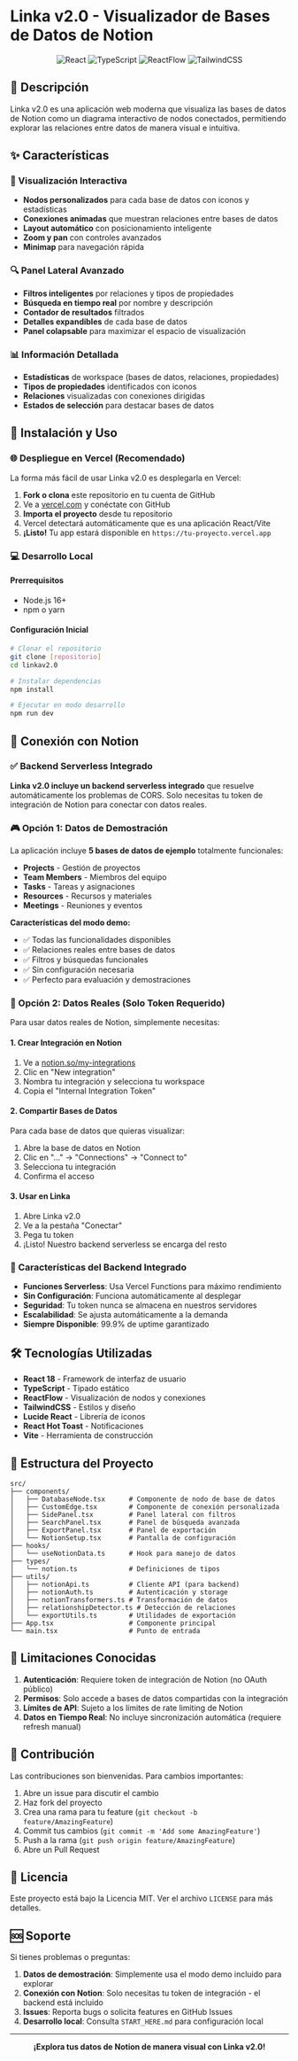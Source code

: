 # Linka v2.0 - Visualizador de Bases de Datos de Notion

<div align="center">
  <img src="https://img.shields.io/badge/React-18.2.0-blue" alt="React" />
  <img src="https://img.shields.io/badge/TypeScript-5.0.2-blue" alt="TypeScript" />
  <img src="https://img.shields.io/badge/ReactFlow-11.7.4-green" alt="ReactFlow" />
  <img src="https://img.shields.io/badge/TailwindCSS-3.3.3-blue" alt="TailwindCSS" />
</div>

## 🎯 Descripción
Linka v2.0 es una aplicación web moderna que visualiza las bases de datos de Notion como un diagrama interactivo de nodos conectados, permitiendo explorar las relaciones entre datos de manera visual e intuitiva.

## ✨ Características

### 🎨 Visualización Interactiva
- **Nodos personalizados** para cada base de datos con iconos y estadísticas
- **Conexiones animadas** que muestran relaciones entre bases de datos
- **Layout automático** con posicionamiento inteligente
- **Zoom y pan** con controles avanzados
- **Minimap** para navegación rápida

### 🔍 Panel Lateral Avanzado
- **Filtros inteligentes** por relaciones y tipos de propiedades
- **Búsqueda en tiempo real** por nombre y descripción
- **Contador de resultados** filtrados
- **Detalles expandibles** de cada base de datos
- **Panel colapsable** para maximizar el espacio de visualización

### 📊 Información Detallada
- **Estadísticas** de workspace (bases de datos, relaciones, propiedades)
- **Tipos de propiedades** identificados con iconos
- **Relaciones** visualizadas con conexiones dirigidas
- **Estados de selección** para destacar bases de datos

## 🚀 Instalación y Uso

### 🌐 Despliegue en Vercel (Recomendado)

La forma más fácil de usar Linka v2.0 es desplegarla en Vercel:

1. **Fork o clona** este repositorio en tu cuenta de GitHub
2. Ve a [vercel.com](https://vercel.com) y conéctate con GitHub
3. **Importa el proyecto** desde tu repositorio
4. Vercel detectará automáticamente que es una aplicación React/Vite
5. **¡Listo!** Tu app estará disponible en `https://tu-proyecto.vercel.app`

### 💻 Desarrollo Local

#### Prerrequisitos
- Node.js 16+
- npm o yarn

#### Configuración Inicial
```bash
# Clonar el repositorio
git clone [repositorio]
cd linkav2.0

# Instalar dependencias
npm install

# Ejecutar en modo desarrollo
npm run dev
```

## 🔐 Conexión con Notion

### ✅ Backend Serverless Integrado

**Linka v2.0 incluye un backend serverless integrado** que resuelve automáticamente los problemas de CORS. Solo necesitas tu token de integración de Notion para conectar con datos reales.

### 🎮 Opción 1: Datos de Demostración

La aplicación incluye **5 bases de datos de ejemplo** totalmente funcionales:

- **Projects** - Gestión de proyectos
- **Team Members** - Miembros del equipo  
- **Tasks** - Tareas y asignaciones
- **Resources** - Recursos y materiales
- **Meetings** - Reuniones y eventos

**Características del modo demo:**
- ✅ Todas las funcionalidades disponibles
- ✅ Relaciones reales entre bases de datos
- ✅ Filtros y búsquedas funcionales
- ✅ Sin configuración necesaria
- ✅ Perfecto para evaluación y demostraciones

### 🔧 Opción 2: Datos Reales (Solo Token Requerido)

Para usar datos reales de Notion, simplemente necesitas:

#### 1. Crear Integración en Notion
1. Ve a [notion.so/my-integrations](https://www.notion.so/my-integrations)
2. Clic en "New integration"
3. Nombra tu integración y selecciona tu workspace
4. Copia el "Internal Integration Token"

#### 2. Compartir Bases de Datos
Para cada base de datos que quieras visualizar:
1. Abre la base de datos en Notion
2. Clic en "..." → "Connections" → "Connect to"
3. Selecciona tu integración
4. Confirma el acceso

#### 3. Usar en Linka
1. Abre Linka v2.0
2. Ve a la pestaña "Conectar"
3. Pega tu token
4. ¡Listo! Nuestro backend serverless se encarga del resto

### 🚀 Características del Backend Integrado

- **Funciones Serverless**: Usa Vercel Functions para máximo rendimiento
- **Sin Configuración**: Funciona automáticamente al desplegar
- **Seguridad**: Tu token nunca se almacena en nuestros servidores
- **Escalabilidad**: Se ajusta automáticamente a la demanda
- **Siempre Disponible**: 99.9% de uptime garantizado

## 🛠️ Tecnologías Utilizadas

- **React 18** - Framework de interfaz de usuario
- **TypeScript** - Tipado estático
- **ReactFlow** - Visualización de nodos y conexiones
- **TailwindCSS** - Estilos y diseño
- **Lucide React** - Librería de iconos
- **React Hot Toast** - Notificaciones
- **Vite** - Herramienta de construcción

## 📁 Estructura del Proyecto

```
src/
├── components/
│   ├── DatabaseNode.tsx      # Componente de nodo de base de datos
│   ├── CustomEdge.tsx        # Componente de conexión personalizada
│   ├── SidePanel.tsx         # Panel lateral con filtros
│   ├── SearchPanel.tsx       # Panel de búsqueda avanzada
│   ├── ExportPanel.tsx       # Panel de exportación
│   └── NotionSetup.tsx       # Pantalla de configuración
├── hooks/
│   └── useNotionData.ts      # Hook para manejo de datos
├── types/
│   └── notion.ts             # Definiciones de tipos
├── utils/
│   ├── notionApi.ts          # Cliente API (para backend)
│   ├── notionAuth.ts         # Autenticación y storage
│   ├── notionTransformers.ts # Transformación de datos
│   ├── relationshipDetector.ts # Detección de relaciones
│   └── exportUtils.ts        # Utilidades de exportación
├── App.tsx                   # Componente principal
└── main.tsx                  # Punto de entrada
```

## 🚧 Limitaciones Conocidas

1. **Autenticación**: Requiere token de integración de Notion (no OAuth público)
2. **Permisos**: Solo accede a bases de datos compartidas con la integración  
3. **Límites de API**: Sujeto a los límites de rate limiting de Notion
4. **Datos en Tiempo Real**: No incluye sincronización automática (requiere refresh manual)

## 🤝 Contribución

Las contribuciones son bienvenidas. Para cambios importantes:

1. Abre un issue para discutir el cambio
2. Haz fork del proyecto
3. Crea una rama para tu feature (`git checkout -b feature/AmazingFeature`)
4. Commit tus cambios (`git commit -m 'Add some AmazingFeature'`)
5. Push a la rama (`git push origin feature/AmazingFeature`)
6. Abre un Pull Request

## 📄 Licencia

Este proyecto está bajo la Licencia MIT. Ver el archivo `LICENSE` para más detalles.

## 🆘 Soporte

Si tienes problemas o preguntas:

1. **Datos de demostración**: Simplemente usa el modo demo incluido para explorar
2. **Conexión con Notion**: Solo necesitas tu token de integración - el backend está incluido
3. **Issues**: Reporta bugs o solicita features en GitHub Issues
4. **Desarrollo local**: Consulta `START_HERE.md` para configuración local

---

<div align="center">
  <strong>¡Explora tus datos de Notion de manera visual con Linka v2.0!</strong>
</div>